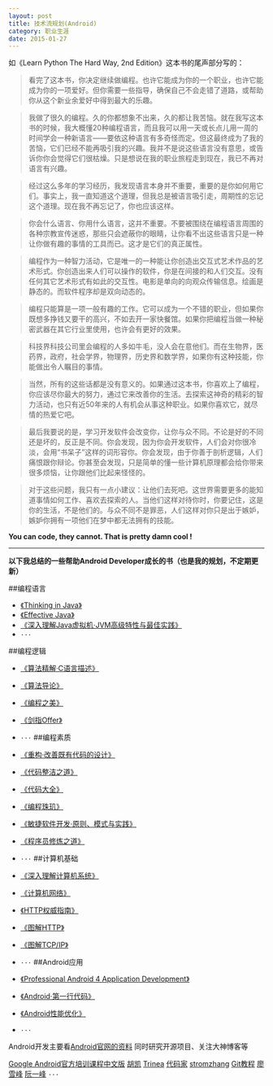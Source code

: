 ```yaml
---
layout: post
title: 技术流规划(Android)
category: 职业生涯
date: 2015-01-27
---
```


如《Learn Python The Hard Way, 2nd Edition》这本书的尾声部分写的：

>看完了这本书，你决定继续做编程。也许它能成为你的一个职业，也许它能成为你的一项爱好。但你需要一些指导，确保自己不会走错了道路，或帮助你从这个新业余爱好中得到最大的乐趣。

>我做了很久的编程。久的你都想象不出来，久的都让我苦恼。就在我写这本书的时候，我大概懂20种编程语言，而且我可以用一天或长点儿用一周的时间学会一种新语言——要依这种语言有多奇怪而定。但这最终成为了我的苦恼，它们已经不能再吸引我的兴趣。我并不是说这些语言没有意思，或告诉你你会觉得它们很枯燥。只是想说在我的职业旅程走到现在，我已不再对语言有兴趣。
<!-- more -->
>经过这么多年的学习经历，我发现语言本身并不重要，重要的是你如何用它们。事实上，我一直知道这个道理，但我总是被语言吸引走，周期性的忘记这个道理。现在我不再忘记了，你也应该这样。

>你会什么语言、你用什么语言，这并不重要。不要被围绕在编程语言周围的各种宗教宣传迷惑，那些只会遮蔽你的眼睛，让你看不出这些语言只是一种让你做有趣的事情的工具而已。这才是它们的真正属性。

>编程作为一种智力活动，它是唯一的一种能让你创造出交互式艺术作品的艺术形式。你创造出来人们可以操作的软件，你是在间接的和人们交互。没有任何其它艺术形式有如此的交互性。电影是单向的向观众传输信息。绘画是静态的。而软件程序却是双向动态的。

>编程只能算是一项一般有趣的工作。它可以成为一个不错的职业，但如果你既想多挣钱又要干的高兴，不如去开一家快餐馆。如果你把编程当做一种秘密武器在其它行业里使用，也许会有更好的效果。

>科技界科技公司里会编程的人多如牛毛，没人会在意他们。而在生物界，医药界，政府，社会学界，物理界，历史界和数学界，如果你有这种技能，你能做出令人瞩目的事情。

>当然，所有的这些话都是没有意义的。如果通过这本书，你喜欢上了编程，你应该尽你最大的努力，通过它来改善你的生活。去探索这神奇的精彩的智力活动，也只有近50年来的人有机会从事这种职业。如果你喜欢它，就尽情的热爱它吧。

>最后我要说的是，学习开发软件会改变你，让你与众不同。不论是好的不同还是坏的，反正是不同。你会发现，因为你会开发软件，人们会对你很冷淡，会用“书呆子”这样的词形容你。你会发现，由于你善于剖析逻辑，人们痛恨跟你辩论。你甚至会发现，只是简单的懂一些计算机原理都会给你带来很多烦恼，让你跟他们比起来怪怪的。

>对于这些问题，我只有一点小建议：让他们去死吧。这世界需要更多的能知道事情如何工作、喜欢去探索的人。当他们这样对待你时，你要记住，这是你的生活，不是他们的。与众不同不是罪恶，人们这样对你只是出于嫉妒，嫉妒你拥有一项他们在梦中都无法拥有的技能。

**You can code, they cannot. That is pretty damn cool !**

- - - - - - - - - - 

**以下我总结的一些帮助Android Developer成长的书（也是我的规划，不定期更新）**


##编程语言

- [《Thinking in Java》][1]
- [《Effective Java》][2]
- [《深入理解Java虚拟机·JVM高级特性与最佳实践》][3]
- `···`

##编程逻辑

- [《算法精解·C语言描述》][4]
- [《算法导论》][5]
- [《编程之美》][6]
- [《剑指Offer》][7]
- `···`
##编程素质

- [《重构·改善既有代码的设计》][8]
- [《代码整洁之道》][9]
- [《代码大全》][10]
- [《编程珠玑》][11]
- [《敏捷软件开发·原则、模式与实践》][12]
- [《程序员修炼之道》][13]
- `···`
##计算机基础

- [《深入理解计算机系统》][14]
- [《计算机网络》][15]
- [《HTTP权威指南》][16]
- [《图解HTTP》][17]
- [《图解TCP/IP》][18]
- `···`
##Android应用

- [《Professional Android 4 Application Development》][19]
- [《Android·第一行代码》][20]
- [《Android性能优化》][21]
- `···`

Android开发主要看[Android官网的资料][22] 
同时研究开源项目、关注大神博客等

[Google Android官方培训课程中文版][23]
[胡凯][24]
[Trinea][25]
[代码家][26]
[stromzhang][27]
[Git教程][28]
[廖雪峰][29]
[阮一峰][30]
`···`



[1]: http://book.douban.com/subject/1101158/
[2]: http://book.douban.com/subject/3360807/
[3]: http://book.douban.com/subject/24722612/
[4]: http://book.douban.com/subject/14267904/
[5]: http://book.douban.com/subject/1885170/
[6]: http://book.douban.com/subject/3004255/
[7]: http://book.douban.com/subject/6966465/
[8]: http://book.douban.com/subject/4262627/
[9]: http://book.douban.com/subject/4199741/
[10]: http://book.douban.com/subject/1951158/
[11]: http://book.douban.com/subject/1910326/
[12]: http://book.douban.com/subject/1140457/
[13]: http://book.douban.com/subject/1152111/
[14]: http://book.douban.com/subject/5333562/
[15]: http://book.douban.com/subject/10510747/
[16]: http://book.douban.com/subject/10746113/
[17]: http://book.douban.com/subject/25863515/
[18]: http://book.douban.com/subject/24737674/
[19]: http://book.douban.com/subject/6915691/
[20]: http://book.douban.com/subject/25942191/
[21]: http://book.douban.com/subject/19976838/
[22]: http://developer.android.com/intl/zh-cn/index.html
[23]: http://hukai.me/android-training-course-in-chinese/
[24]: http://hukai.me/
[25]: http://www.trinea.cn/
[26]: http://blog.daimajia.com/
[27]: http://www.liaoxuefeng.com/wiki/0013739516305929606dd18361248578c67b8067c8c017b000
[28]: http://www.liaoxuefeng.com/wiki/0013739516305929606dd18361248578c67b8067c8c017b000
[29]: http://www.liaoxuefeng.com/
[30]: http://www.ruanyifeng.com/blog/

